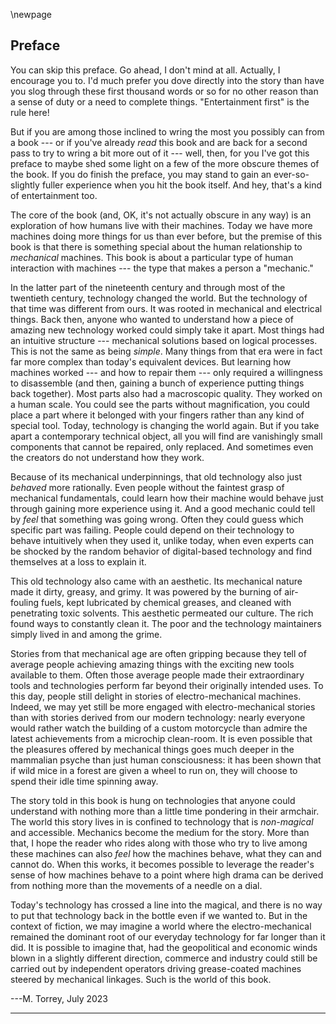 
\newpage

<div style="page-break-before:always;"></div>  
  
[//]: # (./two_preface.md)

[//]: # (This is _two_ underscore preface because it should come after the diagrams.)


## Preface 

You can skip this preface. Go ahead, I don't mind at all. Actually, I encourage you to. I'd much prefer you dove directly into the story than have you slog through these first thousand words or so for no other reason than a sense of duty or a need to complete things. "Entertainment first" is the rule here!

But if you are among those inclined to wring the most you possibly can from a book --- or if you've already _read_ this book and are back for a second pass to try to wring a bit more out of it --- well, then, for you I've got this preface to maybe shed some light on a few of the more obscure themes of the book. If you do finish the preface, you may stand to gain an ever-so-slightly fuller experience when you hit the book itself. And hey, that's a kind of entertainment too.

The core of the book (and, OK, it's not actually obscure in any way) is an exploration of how humans live with their machines. Today we have more machines doing more things for us than ever before, but the premise of this book is that there is something special about the human relationship to _mechanical_ machines. This book is about a particular type of human interaction with machines  --- the type that makes a person a "mechanic."

In the latter part of the nineteenth century and through most of the twentieth century, technology changed the world. But the technology of that time was different from ours. It was rooted in mechanical and electrical things. Back then, anyone who wanted to understand how a piece of amazing new technology worked could simply take it apart. Most things had an intuitive structure --- mechanical solutions based on logical processes. This is not the same as being _simple_. Many things from that era were in fact far more complex than today's equivalent devices. But learning how machines worked --- and how to repair them --- only required a willingness to disassemble (and then, gaining a bunch of experience putting things back together). Most parts also had a macroscopic quality. They worked on a human scale. You could see the parts without magnification, you could place a part where it belonged with your fingers rather than any kind of special tool. Today, technology is changing the world again. But if you take apart a contemporary technical object, all you will find are vanishingly small components that cannot be repaired, only replaced. And sometimes even the creators do not understand how they work.

Because of its mechanical underpinnings, that old technology also just _behaved_ more rationally. Even people without the faintest grasp of mechanical fundamentals, could learn how their machine would behave just through gaining more experience using it. And a good mechanic could tell by _feel_ that something was going wrong. Often they could guess which specific part was failing. People could depend on their technology to behave intuitively when they used it, unlike today, when even experts can be shocked by the random behavior of digital-based technology and find themselves at a loss to explain it.

This old technology also came with an aesthetic. Its mechanical nature made it dirty, greasy, and grimy. It was powered by the burning of air-fouling fuels, kept lubricated by chemical greases, and cleaned with penetrating toxic solvents. This aesthetic permeated our culture. The rich found ways to constantly clean it. The poor and the technology maintainers simply lived in and among the grime.

Stories from that mechanical age are often gripping because they tell of average people achieving amazing things with the exciting new tools available to them. Often those average people made their extraordinary tools and technologies perform far beyond their originally intended uses. To this day, people still delight in stories of electro-mechanical machines. Indeed, we may yet still be more engaged with electro-mechanical stories than with stories derived from our modern technology: nearly everyone would rather watch the building of a custom motorcycle than admire the latest achievements from a microchip clean-room. It is even possible that the pleasures offered by  mechanical things goes much deeper in the mammalian psyche than just human consciousness: it has been shown that if wild mice in a forest are given a wheel to run on, they will choose to spend their idle time spinning away.

The story told in this book is hung on technologies that anyone could understand with nothing more than a little time pondering in their armchair. The world this story lives in is confined to technology that is _non-magical_ and accessible. Mechanics become the medium for the story. More than that, I hope the reader who rides along with those who try to live among these machines can also _feel_ how the machines behave, what they can and cannot do. When this works, it becomes possible to leverage the reader's sense of how machines behave to a point where high drama can be derived from nothing more than the movements of a needle on a dial. 

Today's technology has crossed a line into the magical, and there is no way to put that technology back in the bottle even if we wanted to. But in the context of fiction, we may imagine a world where the electro-mechanical remained the dominant root of our everyday technology for far longer than it did. It is possible to imagine that, had the geopolitical and economic winds blown in a slightly different direction, commerce and industry could still be carried out by independent operators driving grease-coated machines steered by mechanical linkages. Such is the world of this book.

---M. Torrey, July 2023

--------------------------------------------------------------------------------

[//]: # (----- invisible character break)
 


